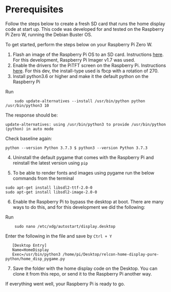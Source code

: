 # Prerequisites

Follow the steps below to create a fresh SD card that runs the home display code at start up. This code was developed for and tested on the Raspberry Pi Zero W, running the Debian Buster OS. 

To get started, perform the steps below on your Raspberry Pi Zero W.

1. Flash an image of the Raspberry Pi OS to an SD card. Instructions [here](https://www.raspberrypi.com/documentation/computers/getting-started.html). For this development, Raspberry Pi Imager v1.7 was used.
2. Enable the drivers for the PiTFT screen on the Raspberry Pi. Instructions [here](https://learn.adafruit.com/adafruit-pitft-28-inch-resistive-touchscreen-display-raspberry-pi/easy-install-2). For this dev, the install-type used is fbcp with a rotation of 270.
3. Install python3.6 or higher and make it the default python on the Raspberry Pi

Run
```
    sudo update-alternatives --install /usr/bin/python python /usr/bin/python3 10
```
The response should be:

```
update-alternatives: using /usr/bin/python3 to provide /usr/bin/python (python) in auto mode
```

Check baseline again:

```
python --version Python 3.7.3 $ python3 --version Python 3.7.3
```

4. Uninstall the default pygame that comes with the Raspberry Pi and reinstall the latest version using ```pip```

5. To be able to render fonts and images using pygame run the below commands from the terminal
   

```
sudo apt-get install libsdl2-ttf-2.0-0
sudo apt-get install libsdl2-image-2.0-0
```

6. Enable the Raspberry Pi to bypass the desktop at boot. There are many ways to do this, and for this development we did the following:

Run

```
    sudo nano /etc/xdg/autostart/display.desktop
```

Enter the following in the file and save by ```Ctrl + Y```

```
   [Desktop Entry]
   Name=HomeDisplay
   Exec=/usr/bin/python3 /home/pi/Desktop/relcon-home-display-pure-python/home_disp_pygame.py
```

7. Save the folder with the home display code on the Desktop. You can clone it from this repo, or send it to the Raspberry Pi another way. 

If everything went well, your Raspberry Pi is ready to go.
